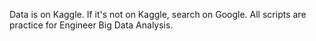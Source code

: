 Data is on Kaggle. If it's not on Kaggle, search on Google.
All scripts are practice for Engineer Big Data Analysis.

